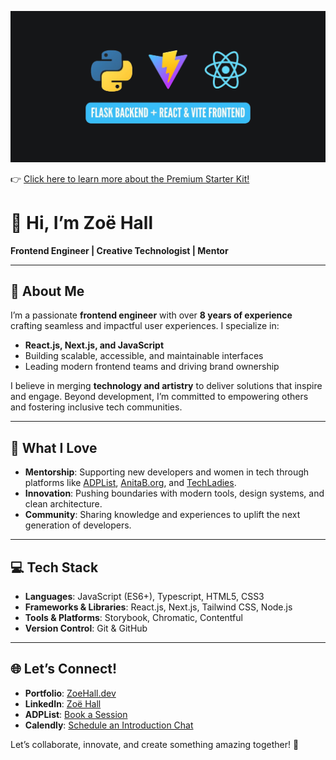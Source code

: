 ![Upgrade to Premium](https://github.com/ZoeFaithHall/README/blob/main/Python-Flask-React-Vite.png)

👉 [Click here to learn more about the Premium Starter Kit!](https://github.com/ZoeFaithHall/Premium-Python-React-Starter-Kit)

# 👋 Hi, I’m Zoë Hall  
**Frontend Engineer | Creative Technologist | Mentor**  

---

## 🚀 About Me  
I’m a passionate **frontend engineer** with over **8 years of experience** crafting seamless and impactful user experiences. I specialize in:  
- **React.js, Next.js, and JavaScript**  
- Building scalable, accessible, and maintainable interfaces  
- Leading modern frontend teams and driving brand ownership  

I believe in merging **technology and artistry** to deliver solutions that inspire and engage. Beyond development, I’m committed to empowering others and fostering inclusive tech communities.  

---

## 🌱 What I Love  
- **Mentorship**: Supporting new developers and women in tech through platforms like [ADPList](https://adplist.org/), [AnitaB.org](https://anitab.org/), and [TechLadies](https://www.techladies.co/).  
- **Innovation**: Pushing boundaries with modern tools, design systems, and clean architecture.  
- **Community**: Sharing knowledge and experiences to uplift the next generation of developers.  

---

## 💻 Tech Stack  
- **Languages**: JavaScript (ES6+), Typescript, HTML5, CSS3  
- **Frameworks & Libraries**: React.js, Next.js, Tailwind CSS, Node.js  
- **Tools & Platforms**: Storybook, Chromatic, Contentful  
- **Version Control**: Git & GitHub  

---

## 🌐 Let’s Connect!  
- **Portfolio**: [ZoeHall.dev](https://zoehall.dev)  
- **LinkedIn**: [Zoë Hall](https://www.linkedin.com)  
- **ADPList**: [Book a Session](https://adplist.org/)
- **Calendly**: [Schedule an Introduction Chat](https://calendly.com/zoefhall/introduction)

Let’s collaborate, innovate, and create something amazing together! 🚀  
